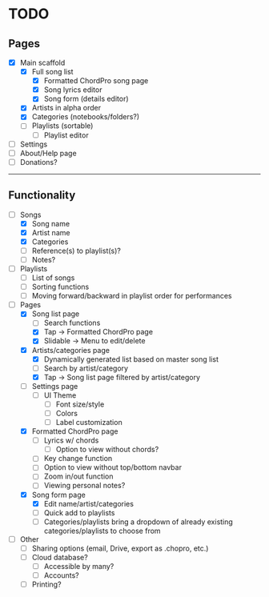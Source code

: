 # TODO

## Pages

- [x] Main scaffold
  - [x] Full song list
    - [x] Formatted ChordPro song page
    - [x] Song lyrics editor
    - [x] Song form (details editor)
  - [x] Artists in alpha order
  - [x] Categories (notebooks/folders?)
  - [ ] Playlists (sortable)
    - [ ] Playlist editor
- [ ] Settings
- [ ] About/Help page
- [ ] Donations?

___

## Functionality

- [ ] Songs
  - [x] Song name
  - [x] Artist name
  - [x] Categories
  - [ ] Reference(s) to playlist(s)?
  - [ ] Notes?
- [ ] Playlists
  - [ ] List of songs
  - [ ] Sorting functions
  - [ ] Moving forward/backward in playlist order for performances
- [ ] Pages
  - [x] Song list page
    - [ ] Search functions
    - [x] Tap → Formatted ChordPro page
    - [x] Slidable → Menu to edit/delete
  - [x] Artists/categories page
    - [x] Dynamically generated list based on master song list
    - [ ] Search by artist/category
    - [x] Tap → Song list page filtered by artist/category
  - [ ] Settings page
    - [ ] UI Theme
      - [ ] Font size/style
      - [ ] Colors
      - [ ] Label customization
  - [x] Formatted ChordPro page
    - [ ] Lyrics w/ chords
      - [ ] Option to view without chords?
    - [ ] Key change function
    - [ ] Option to view without top/bottom navbar
    - [ ] Zoom in/out function
    - [ ] Viewing personal notes?
  - [x] Song form page
    - [x] Edit name/artist/categories
    - [ ] Quick add to playlists
    - [ ] Categories/playlists bring a dropdown of already existing categories/playlists to choose from
- [ ] Other
  - [ ] Sharing options (email, Drive, export as .chopro, etc.)
  - [ ] Cloud database?
    - [ ] Accessible by many?
    - [ ] Accounts?
  - [ ] Printing?
